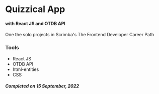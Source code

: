 # Quizzical App
#### with React JS and OTDB API
One the solo projects in Scrimba's The Frontend Developer Career Path

### Tools
- React JS
- OTDB API
- html-entities
- CSS

##### Completed on 15 September, 2022
